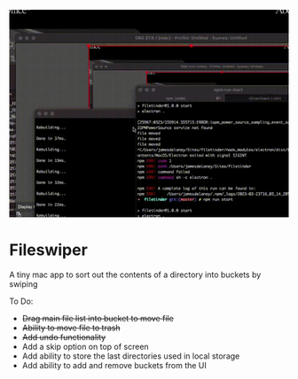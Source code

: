 ![Fileswiper](https://github.com/jamesdelaneyie/fileswiper/blob/master/progress_gifs/fileswiper.gif)

# Fileswiper

A tiny mac app to sort out the contents of a directory into buckets by swiping

To Do:
- ~~Drag main file list into bucket to move file~~
- ~~Ability to move file to trash~~
- ~~Add undo functionality~~
- Add a skip option on top of screen
- Add ability to store the last directories used in local storage
- Add ability to add and remove buckets from the UI 
